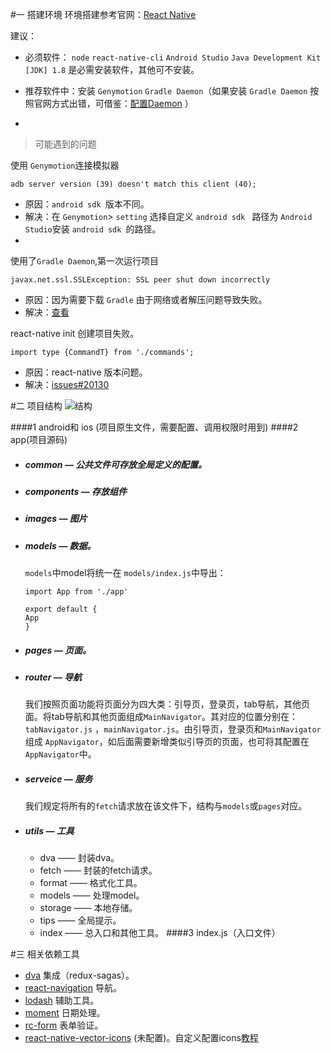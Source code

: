 #一 搭建环境
环境搭建参考官网：[React Native](https://reactnative.cn/docs/0.51/getting-started.html)

建议：
- 必须软件： `node` `react-native-cli` `Android Studio` `Java Development Kit [JDK] 1.8` 是必需安装软件，其他可不安装。

- 推荐软件中：安装 `Genymotion` `Gradle Daemon`（如果安装 `Gradle Daemon` 按照官网方式出错，可借鉴：[配置Daemon](https://blog.csdn.net/cl5417/article/details/55809002) ）
- 

>可能遇到的问题

使用 `Genymotion`连接模拟器
```
adb server version (39) doesn't match this client (40); 
```
- 原因：`android sdk `版本不同。
- 解决：在 `Genymotion`> `setting` 选择自定义 `android sdk ` 路径为 `Android Studio`安装 `android sdk `的路径。
- 

使用了`Gradle Daemon`,第一次运行项目
```
javax.net.ssl.SSLException: SSL peer shut down incorrectly
```
- 原因：因为需要下载 `Gradle` 由于网络或者解压问题导致失败。
- 解决：[查看](https://blog.csdn.net/sfq19881224/article/details/56012280?locationNum=2&fps=1)

react-native init 创建项目失败。
```
import type {CommandT} from './commands';
```

- 原因：react-native 版本问题。
- 解决：[issues#20130](https://github.com/facebook/react-native/issues/20130)

#二 项目结构
![结构](https://picabstract-preview-ftn.weiyun.com/ftn_pic_abs_v3/446a3f70dc551225d016bff39d35ffc4ee65748e2f70065271ada8c0280c7518b7f4d79bb019cbf25c08c30036af8edf?pictype=scale&from=30113&version=3.3.3.3&uin=759625328&fname=M%5B%7B75M8B%7B4BJQ2~1J%24M%25%7B8L.png&size=750)

####1 android和 ios (项目原生文件，需要配置、调用权限时用到)
####2 app(项目源码)
- ##### common —  公共文件可存放全局定义的配置。

- ##### components — 存放组件

- ##### images — 图片

- ##### models — 数据。
    `models`中model将统一在 `models/index.js`中导出：
    ```
    import App from './app'

    export default {
    App
    }
    ```
- ##### pages — 页面。
- ##### router — 导航
    我们按照页面功能将页面分为四大类：引导页，登录页，tab导航，其他页面。将tab导航和其他页面组成`MainNavigator`。其对应的位置分别在：`tabNavigator.js` ，`mainNavigator.js`。由引导页，登录页和`MainNavigator`组成 `AppNavigator`，如后面需要新增类似引导页的页面，也可将其配置在 `AppNavigator`中。
- ##### serveice — 服务
    我们规定将所有的`fetch`请求放在该文件下，结构与`models`或`pages`对应。
- ##### utils — 工具
    * dva —— 封装dva。
    * fetch —— 封装的fetch请求。
    * format —— 格式化工具。
    * models —— 处理model。
    * storage —— 本地存储。
    * tips —— 全局提示。
    * index —— 总入口和其他工具。
####3 index.js（入口文件）

#三 相关依赖工具
- [dva](https://github.com/dvajs/dva) 集成（redux-sagas）。
- [react-navigation](https://reactnavigation.org/) 导航。
- [lodash](https://lodash.com/docs/#now) 辅助工具。
- [moment](http://momentjs.cn/) 日期处理。
- [rc-form](https://www.npmjs.com/package/rc-form) 表单验证。
- [react-native-vector-icons](https://github.com/oblador/react-native-vector-icons) (未配置)。自定义配置icons[教程](https://juejin.im/post/5b17b5a6f265da6e2b226b10)